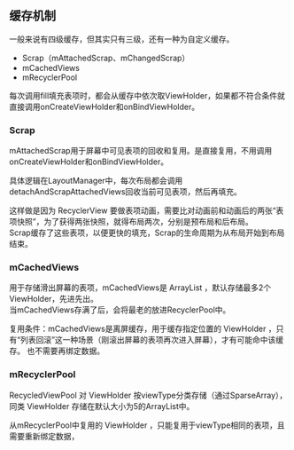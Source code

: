 ## 缓存机制

一般来说有四级缓存，但其实只有三级，还有一种为自定义缓存。

- Scrap（mAttachedScrap、mChangedScrap）
- mCachedViews
- mRecyclerPool

每次调用fill填充表项时，都会从缓存中依次取ViewHolder，如果都不符合条件就直接调用onCreateViewHolder和onBindViewHolder。

### Scrap

mAttachedScrap用于屏幕中可见表项的回收和复用。是直接复用，不用调用onCreateViewHolder和onBindViewHolder。

具体逻辑在LayoutManager中，每次布局都会调用detachAndScrapAttachedViews回收当前可见表项，然后再填充。

这样做是因为 RecyclerView 要做表项动画，需要比对动画前和动画后的两张“表项快照”，为了获得两张快照，就得布局两次，分别是预布局和后布局。  
Scrap缓存了这些表项，以便更快的填充，Scrap的生命周期为从布局开始到布局结束。


### mCachedViews

用于存储滑出屏幕的表项，mCachedViews是 ArrayList ，默认存储最多2个 ViewHolder，先进先出。  
当mCachedViews存满了后，会将最老的放进RecyclerPool中。

复用条件：mCachedViews是离屏缓存，用于缓存指定位置的 ViewHolder ，只有“列表回滚”这一种场景（刚滚出屏幕的表项再次进入屏幕），才有可能命中该缓存。
也不需要再绑定数据。


### mRecyclerPool

RecycledViewPool 对 ViewHolder 按viewType分类存储（通过SparseArray），同类 ViewHolder 存储在默认大小为5的ArrayList中。

从mRecyclerPool中复用的 ViewHolder ，只能复用于viewType相同的表项，且需要重新绑定数据，
